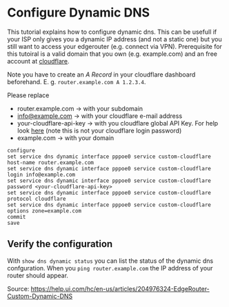 # Configure Dynamic DNS
This tutorial explains how to configure dynamic dns. This can be usefull if your ISP only gives you a dynamic IP address (and not a static one) but you still want to access your edgerouter (e.g. connect via VPN).
Prerequisite for this tutoiral is a valid domain that you own (e.g. example.com) and an free account at [cloudflare](https://www.cloudflare.com/).

Note you have to create an *A Record* in your cloudflare dashboard beforehand. E. g. `router.example.com A 1.2.3.4`.

Please replace 
- router.example.com -> with your subdomain
- info@example.com -> with your cloudflare e-mail address
- your-cloudflare-api-key -> with you cloudflare global API Key. For help look [here](https://support.cloudflare.com/hc/en-us/articles/200167836-Managing-API-Tokens-and-Keys) (note this is not your cloudflare login password)
- example.com -> with your domain

```
configure
set service dns dynamic interface pppoe0 service custom-cloudflare host-name router.example.com
set service dns dynamic interface pppoe0 service custom-cloudflare login info@example.com
set service dns dynamic interface pppoe0 service custom-cloudflare password <your-cloudflare-api-key>
set service dns dynamic interface pppoe0 service custom-cloudflare protocol cloudflare
set service dns dynamic interface pppoe0 service custom-cloudflare options zone=example.com
commit
save

```

## Verify the configuration
With `show dns dynamic status` you can list the status of the dynamic dns confguration.
When you `ping router.example.com` the IP address of your router should appear. 


Source: https://help.ui.com/hc/en-us/articles/204976324-EdgeRouter-Custom-Dynamic-DNS
